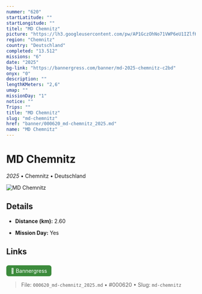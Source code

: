 ```yaml
---
nummer: "620"
startLatitude: ""
startLongitude: ""
titel: "MD Chemnitz"
picture: "https://lh3.googleusercontent.com/pw/AP1GczOhNo71VWP6eU1IZlfKENgmFahlhk40smxTvxXMmDfMAJ47fBJoVZeFMf3xwZ34DDtM1Lf0CM7Tr-HMxeExTzrn5eM83WDc3WPK2jqj09a0yaVDH55hvM7Rhsg5DOvI80YLCYqYpIJAhYbW8NLDB40Pkg"
region: "Chemnitz"
country: "Deutschland"
completed: "13.512"
missions: "6"
date: "2025"
bg-link: "https://bannergress.com/banner/md-2025-chemnitz-c2bd"
onyx: "0"
description: ""
lengthKMeters: "2,6"
umap: ""
missionDay: "1"
notice: ""
Trips: ""
title: "MD Chemnitz"
slug: "md-chemnitz"
href: "banner/000620_md-chemnitz_2025.md"
name: "MD Chemnitz"
---
```

# MD Chemnitz

*2025* • Chemnitz • Deutschland

![MD Chemnitz](https://lh3.googleusercontent.com/pw/AP1GczOhNo71VWP6eU1IZlfKENgmFahlhk40smxTvxXMmDfMAJ47fBJoVZeFMf3xwZ34DDtM1Lf0CM7Tr-HMxeExTzrn5eM83WDc3WPK2jqj09a0yaVDH55hvM7Rhsg5DOvI80YLCYqYpIJAhYbW8NLDB40Pkg)



## Details
- **Distance (km):** 2.60



- **Mission Day:** Yes




## Links
<a href="https://bannergress.com/banner/md-2025-chemnitz-c2bd" style="display:inline-block;margin:6px 8px 0 0;padding:6px 12px;background:#3c8b3c;color:#fff;text-decoration:none;border-radius:6px;">🔗 Bannergress</a>




> File: `000620_md-chemnitz_2025.md` • #000620 • Slug: `md-chemnitz`
